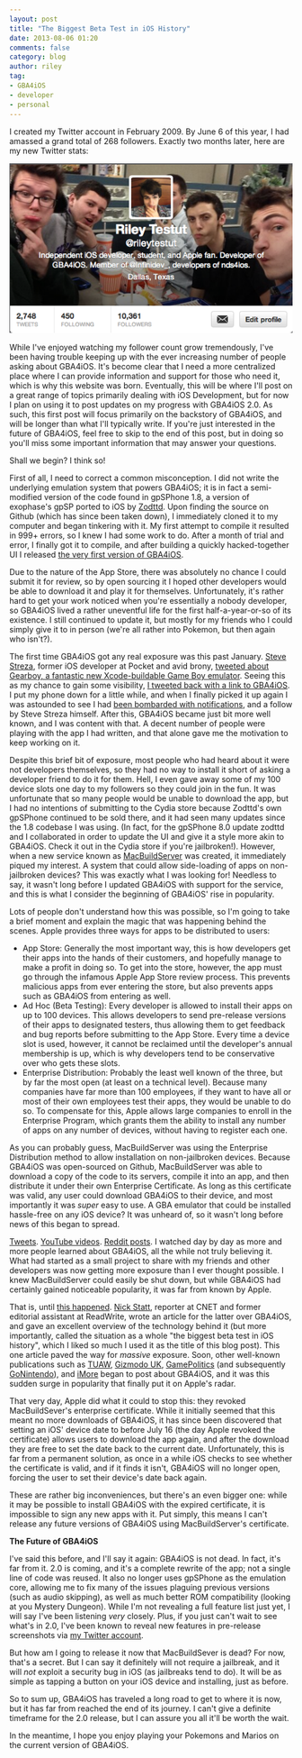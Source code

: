 ```yaml
---
layout: post
title: "The Biggest Beta Test in iOS History"
date: 2013-08-06 01:20
comments: false
category: blog
author: riley
tag:
- GBA4iOS
- developer
- personal
---
```


I created my Twitter account in February 2009. By June 6 of this year, I had amassed a grand total of 268 followers. Exactly two months later, here are my new Twitter stats:

![Follower Count](/assets/images/posts/Follower_Count.png)

While I've enjoyed watching my follower count grow tremendously, I've been having trouble keeping up with the ever increasing number of people asking about GBA4iOS. It's become clear that I need a more centralized place where I can provide information and support for those who need it, which is why this website was born. Eventually, this will be where I'll post on a great range of topics primarily dealing with iOS Development, but for now I plan on using it to post updates on my progress with GBA4iOS 2.0. As such, this first post will focus primarily on the backstory of GBA4iOS, and will be longer than what I'll typically write. If you're just interested in the future of GBA4iOS, feel free to skip to the end of this post, but in doing so you'll miss some important information that may answer your questions.

Shall we begin? I think so!
<!-- more -->

First of all, I need to correct a common misconception. I did not write the underlying emulation system that powers GBA4iOS; it is in fact a semi-modified version of the code found in gpSPhone 1.8, a version of exophase's gpSP ported to iOS by [Zodttd](http://twitter.com/zodttd). Upon finding the source on Github (which has since been taken down), I immediately cloned it to my computer and began tinkering with it. My first attempt to compile it resulted in 999+ errors, so I knew I had some work to do. After a month of trial and error, I finally got it to compile, and after building a quickly hacked-together UI I released [the very first version of GBA4iOS](https://github.com/rileytestut/GBA4iOS/commit/82fc08f3b58b9ffe961ca5e51ae7ab279d0d18e4).

Due to the nature of the App Store, there was absolutely no chance I could submit it for review, so by open sourcing it I hoped other developers would be able to download it and play it for themselves. Unfortunately, it's rather hard to get your work noticed when you're essentially a nobody developer, so GBA4iOS lived a rather uneventful life for the first half-a-year-or-so of its existence. I still continued to update it, but mostly for my friends who I could simply give it to in person (we're all rather into Pokemon, but then again who isn't?).

The first time GBA4iOS got any real exposure was this past January. [Steve Streza](http://twitter.com/stevestreza), former iOS developer at Pocket and avid brony, [tweeted about Gearboy, a fantastic new Xcode-buildable Game Boy emulator](https://twitter.com/SteveStreza/status/293149532643024897). Seeing this as my chance to gain some visibility, [I tweeted back with a link to GBA4iOS](https://twitter.com/rileytestut/statuses/293267381789274112). I put my phone down for a little while, and when I finally picked it up again I was astounded to see I had [been bombarded with notifications](/assets/images/posts/Steve_Streza.png), and a follow by Steve Streza himself. After this, GBA4iOS became just bit more well known, and I was content with that. A decent number of people were playing with the app I had written, and that alone gave me the motivation to keep working on it.

Despite this brief bit of exposure, most people who had heard about it were not developers themselves, so they had no way to install it short of asking a developer friend to do it for them. Hell, I even gave away some of my 100 device slots one day to my followers so they could join in the fun. It was unfortunate that so many people would be unable to download the app, but I had no intentions of submitting to the Cydia store because Zodttd's own gpSPhone continued to be sold there, and it had seen many updates since the 1.8 codebase I was using. (In fact, for the gpSPhone 8.0 update zodttd and I collaborated in order to update the UI and give it a style more akin to GBA4iOS. Check it out in the Cydia store if you're jailbroken!). However, when a new service known as [MacBuildServer](http://try.macbuildserver.com) was created, it immediately piqued my interest. A system that could allow side-loading of apps on non-jailbroken devices? This was exactly what I was looking for! Needless to say, it wasn't long before I updated GBA4iOS with support for the service, and this is what I consider the beginning of GBA4iOS' rise in popularity.

Lots of people don't understand how this was possible, so I'm going to take a brief moment and explain the magic that was happening behind the scenes. Apple provides three ways for apps to be distributed to users:

- App Store: Generally the most important way, this is how developers get their apps into the hands of their customers, and hopefully manage to make a profit in doing so. To get into the store, however, the app must go through the infamous Apple App Store review process. This prevents malicious apps from ever entering the store, but also prevents apps such as GBA4iOS from entering as well.
- Ad Hoc (Beta Testing): Every developer is allowed to install their apps on up to 100 devices. This allows developers to send pre-release versions of their apps to designated testers, thus allowing them to get feedback and bug reports before submitting to the App Store. Every time a device slot is used, however, it cannot be reclaimed until the developer's annual membership is up, which is why developers tend to be conservative over who gets these slots.
- Enterprise Distribution: Probably the least well known of the three, but by far the most open (at least on a technical level). Because many companies have far more than 100 employees, if they want to have all or most of their own employees test their apps, they would be unable to do so. To compensate for this, Apple allows large companies to enroll in the Enterprise Program, which grants them the ability to install any number of apps on any number of devices, without having to register each one.

As you can probably guess, MacBuildServer was using the Enterprise Distribution method to allow installation on non-jailbroken devices. Because GBA4iOS was open-sourced on Github, MacBuildServer was able to download a copy of the code to its servers, compile it into an app, and then distribute it under their own Enterprise Certificate. As long as this certificate was valid, any user could download GBA4iOS to their device, and most importantly it was *super* easy to use. A GBA emulator that could be installed hassle-free on any iOS device? It was unheard of, so it wasn't long before news of this began to spread.

[Tweets](https://twitter.com/search?q=GBA4iOS&src=typd). [YouTube videos](http://www.youtube.com/results?search_query=GBA4iOS&oq=GBA4iOS&gs_l=youtube.3..35i39j0l9.182.1429.0.1610.6.6.0.0.0.0.205.685.1j4j1.6.0...0.0...1ac.1.11.youtube.ShFrjrqI8AY). [Reddit posts](http://www.reddit.com/r/iosgaming/comments/1g6wze/working_gba_emulator_just_download_from_site_no/). I watched day by day as more and more people learned about GBA4iOS, all the while not truly believing it. What had started as a small project to share with my friends and other developers was now getting more exposure than I ever thought possible. I knew MacBuildServer could easily be shut down, but while GBA4iOS had certainly gained noticeable popularity, it was far from known by Apple.

That is, until [this happened](http://readwrite.com/2013/07/16/super-mario-zips-through-a-loophole-in-apples-app-restrictions). [Nick Statt](https://twitter.com/nickstatt), reporter at CNET and former editorial assistant at ReadWrite, wrote an article for the latter over GBA4iOS, and gave an excellent overview of the technology behind it (but more importantly, called the situation as a whole "the biggest beta test in iOS history", which I liked so much I used it as the title of this blog post). This one article paved the way for *massive* exposure. Soon, other well-known publications such as [TUAW](http://www.tuaw.com/2013/07/16/how-a-game-boy-emulator-app-snuck-past-apple-restrictions/), [Gizmodo UK](http://www.gizmodo.co.uk/2013/07/heres-a-gameboy-emulator-your-can-download-on-any-iphone-without-jailbreaking/), [GamePolitics](http://gamepolitics.com/2013/07/18/gba4ios-uses-programming-loophole-emulate-gba-games-ios-devices#.UgC73RZdX8t) (and subsequently [GoNintendo](http://www.gonintendo.com/?mode=viewstory&id=207834)), and [iMore](http://www.imore.com/how-gameboy-emulator-finding-its-way-non-jailbroken-devices) began to post 
about GBA4iOS, and it was this sudden surge in popularity that finally put it on Apple's radar. 

That very day, Apple did what it could to stop this: they revoked MacBuildSever's enterprise certificate. While it initially seemed that this meant no more downloads of GBA4iOS, it has since been discovered that setting an iOS' device date to before July 16 (the day Apple revoked the certificate) allows users to download the app again, and after the download they are free to set the date back to the current date. Unfortunately, this is far from a permanent solution, as once in a while iOS checks to see whether the certificate is valid, and if it finds it isn't, GBA4iOS will no longer open, forcing the user to set their device's date back again.

These are rather big inconveniences, but there's an even bigger one: while it may be possible to install GBA4iOS with the expired certificate, it is impossible to sign any new apps with it. Put simply, this means I can't release any future versions of GBA4iOS using MacBuildServer's certificate.

**The Future of GBA4iOS**

I've said this before, and I'll say it again: GBA4iOS is not dead. In fact, it's far from it. 2.0 is coming, and it's a complete rewrite of the app; not a single line of code was reused. It also no longer uses gpSPhone as the emulation core, allowing me to fix many of the issues plaguing previous versions (such as audio skipping), as well as much better ROM compatibility (looking at you Mystery Dungeon). While I'm not revealing a full feature list just yet, I will say I've been listening *very* closely. Plus, if you just can't wait to see what's in 2.0, I've been known to reveal new features in pre-release screenshots via [my Twitter account](http://twitter.com/rileytestut).

But how am I going to release it now that MacBuildSever is dead? For now, that's a secret. But I can say it definitely will not require a jailbreak, and it will *not* exploit a security bug in iOS (as jailbreaks tend to do). It will be as simple as tapping a button on your iOS device and installing, just as before.

So to sum up, GBA4iOS has traveled a long road to get to where it is now, but it has far from reached the end of its journey. I can't give a definite timeframe for the 2.0 release, but I can assure you all it'll be worth the wait. 

In the meantime, I hope you enjoy playing your Pokemons and Marios on the current version of GBA4iOS.
